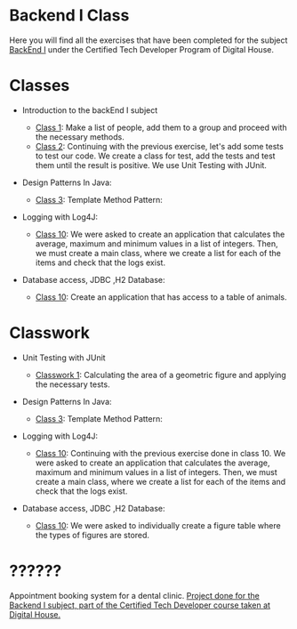# Backend I Class
Here you will find all the exercises that have been completed for the subject [BackEnd I]( ) under the Certified Tech Developer Program of Digital House.

# Classes
- Introduction to the backEnd I subject 
   - [Class 1](https://github.com/Pavelezl/Backend-CodingExercises/files/10147380/Clase.1.Ejercicio.con.el.profe.1.1.pdf): Make a list of people, add them to a group and proceed with the necessary methods. 
   - [Class 2](https://github.com/Pavelezl/Backend-CodingExercises/files/10147380/Clase.1.Ejercicio.con.el.profe.1.1.pdf): Continuing with the previous exercise, let's add some tests to test our code. We create a class for test, add the tests and test them until the result is positive. We use Unit Testing with JUnit. 
   
- Design Patterns In Java: 
   - [Class 3](https://github.com/Pavelezl/Backend-CodingExercises/files/10148738/Ejercicio_Profesor_Clase_2.docx.1.pdf): Template Method Pattern:

- Logging with Log4J: 
   - [Class 10](https://github.com/Pavelezl/Backend-CodingExercises/files/10170873/Ejercicio.con.el.profesor.pdf): We were asked to create an application that calculates the average, maximum and minimum values in a list of integers. Then, we must create a main class, where we create a list for each of the items and check that the logs exist.

- Database access, JDBC ,H2 Database: 
   - [Class 10](https://github.com/Pavelezl/Backend-CodingExercises/files/10180556/Class.11.-.1.pdf): Create an application that has access to a table of animals.


# Classwork
- Unit Testing with JUnit
   - [Classwork 1](https://github.com/Pavelezl/Backend-CodingExercises/files/10147391/Clas_1_Ejercicio_para_mesa_de_trabajo.pdf): Calculating the area of a geometric figure and applying the necessary tests.

- Design Patterns In Java: 
   - [Class 3](https://github.com/Pavelezl/Backend-CodingExercises/files/10148738/Ejercicio_Profesor_Clase_2.docx.1.pdf): Template Method Pattern: 
   
- Logging with Log4J: 
   - [Class 10](https://github.com/Pavelezl/Backend-CodingExercises/files/10170873/Ejercicio.con.el.profesor.pdf): Continuing with the previous exercise done in class 10. We were asked to create an application that calculates the average, maximum and minimum values in a list of integers. Then, we must create a main class, where we create a list for each of the items and check that the logs exist.

- Database access, JDBC ,H2 Database: 
   - [Class 10](https://github.com/Pavelezl/Backend-CodingExercises/files/10180564/Class.11.-.2.pdf): We were asked to individually create a figure table where the types of figures are stored.
   



# ??????
Appointment booking system for a dental clinic. 
[Project done for the Backend I subject, part of the Certified Tech Developer course taken at Digital House.](https://github.com/florencialecha/sessionsBookingSystem/files/9933116/Trabajo.Integrador.Back.End.I.docx.pdf)

